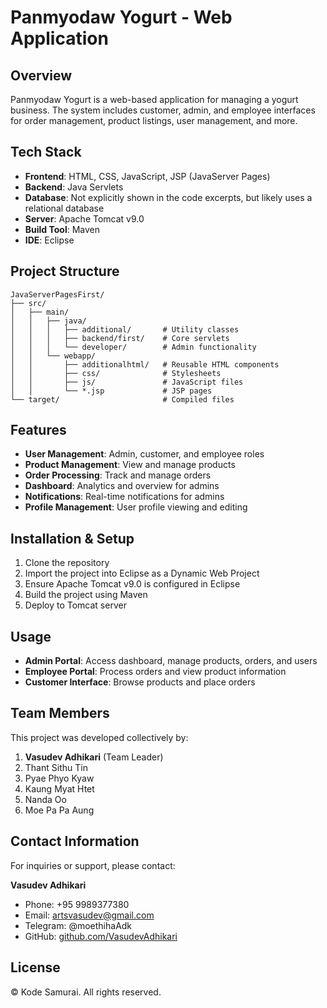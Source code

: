 # Panmyodaw Yogurt - Web Application

## Overview
Panmyodaw Yogurt is a web-based application for managing a yogurt business. The system includes customer, admin, and employee interfaces for order management, product listings, user management, and more.

## Tech Stack
- **Frontend**: HTML, CSS, JavaScript, JSP (JavaServer Pages)
- **Backend**: Java Servlets
- **Database**: Not explicitly shown in the code excerpts, but likely uses a relational database
- **Server**: Apache Tomcat v9.0
- **Build Tool**: Maven
- **IDE**: Eclipse

## Project Structure
```
JavaServerPagesFirst/
├── src/
│   ├── main/
│   │   ├── java/
│   │   │   ├── additional/       # Utility classes
│   │   │   ├── backend/first/    # Core servlets
│   │   │   └── developer/        # Admin functionality
│   │   └── webapp/
│   │       ├── additionalhtml/   # Reusable HTML components
│   │       ├── css/              # Stylesheets
│   │       ├── js/               # JavaScript files
│   │       └── *.jsp             # JSP pages
└── target/                       # Compiled files
```

## Features
- **User Management**: Admin, customer, and employee roles
- **Product Management**: View and manage products
- **Order Processing**: Track and manage orders
- **Dashboard**: Analytics and overview for admins
- **Notifications**: Real-time notifications for admins
- **Profile Management**: User profile viewing and editing

## Installation & Setup
1. Clone the repository
2. Import the project into Eclipse as a Dynamic Web Project
3. Ensure Apache Tomcat v9.0 is configured in Eclipse
4. Build the project using Maven
5. Deploy to Tomcat server

## Usage
- **Admin Portal**: Access dashboard, manage products, orders, and users
- **Employee Portal**: Process orders and view product information
- **Customer Interface**: Browse products and place orders

## Team Members
This project was developed collectively by:
1. **Vasudev Adhikari** (Team Leader)
2. Thant Sithu Tin
3. Pyae Phyo Kyaw
4. Kaung Myat Htet
5. Nanda Oo
6. Moe Pa Pa Aung

## Contact Information
For inquiries or support, please contact:

**Vasudev Adhikari**
- Phone: +95 9989377380
- Email: artsvasudev@gmail.com
- Telegram: @moethihaAdk
- GitHub: [github.com/VasudevAdhikari](https://github.com/VasudevAdhikari)


## License
© Kode Samurai. All rights reserved.